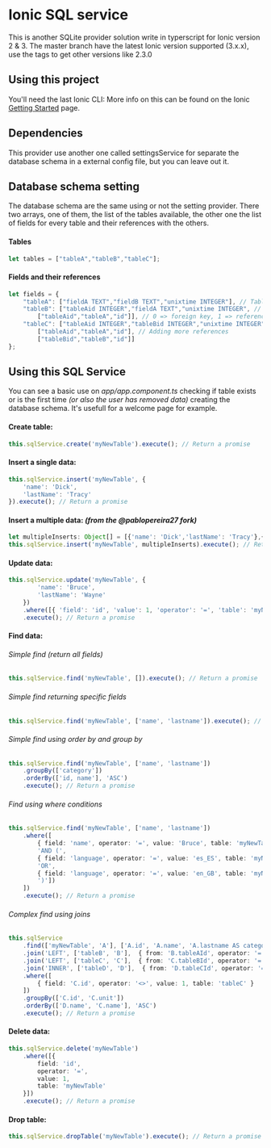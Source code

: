 Ionic SQL service
=====================

This is another SQLite provider solution write in typerscript for Ionic version 2 & 3.
The master branch have the latest Ionic version supported (3.x.x), use the tags to get other versions like 2.3.0

## Using this project

You'll need the last Ionic CLI:
More info on this can be found on the Ionic [Getting Started](http://ionicframework.com/getting-started) page.

## Dependencies

This provider use another one called settingsService for separate the database schema in a external config file, but you can leave out it.

## Database schema setting

The database schema are the same using or not the setting provider.
There two arrays, one of them, the list of the tables available, the other one the list of fields for every table and their references with the others.

#### Tables
```typescript
let tables = ["tableA","tableB","tableC"];
```

#### Fields and their references
```typescript
let fields = {
	"tableA": ["fieldA TEXT","fieldB TEXT","unixtime INTEGER"], // Table without references
	"tableB": ["tableAid INTEGER","fieldA TEXT","unixtime INTEGER", // Table with references
		["tableAid","tableA","id"]], // 0 => foreign key, 1 => reference table, 2 => reference key
	"tableC": ["tableAid INTEGER","tableBid INTEGER","unixtime INTEGER",
		["tableAid","tableA","id"], // Adding more references
		["tableBid","tableB","id"]]
};
```

## Using this SQL Service

You can see a basic use on _app/app.component.ts_ checking if table exists or is the first time _(or also the user has removed data)_ creating the database schema. It's usefull for a welcome page for example.


#### Create table:
```typescript
this.sqlService.create('myNewTable').execute(); // Return a promise
```

#### Insert a single data:
```typescript
this.sqlService.insert('myNewTable', {
	'name': 'Dick',
	'lastName': 'Tracy'
}).execute(); // Return a promise
```

#### Insert a multiple data: *(from the @pablopereira27 fork)*
```typescript
let multipleInserts: Object[] = [{'name': 'Dick','lastName': 'Tracy'},{'name': 'Big Boy','lastName': 'Caprice'}];
this.sqlService.insert('myNewTable', multipleInserts).execute(); // Return a promise
```

#### Update data:
```typescript
this.sqlService.update('myNewTable', {
		'name': 'Bruce',
		'lastName': 'Wayne'
	})
	.where([{ 'field': 'id', 'value': 1, 'operator': '=', 'table': 'myNewTable' }])
	.execute(); // Return a promise
```

#### Find data:
###### Simple find _(return all fields)_
```typescript
this.sqlService.find('myNewTable', []).execute(); // Return a promise
```
###### Simple find returning specific fields
```typescript
this.sqlService.find('myNewTable', ['name', 'lastname']).execute(); // Return a promise
```
###### Simple find using order by and group by
```typescript
this.sqlService.find('myNewTable', ['name', 'lastname'])
	.groupBy(['category'])
	.orderBy(['id, name'], 'ASC')
	.execute(); // Return a promise
```
###### Find using where conditions
```typescript
this.sqlService.find('myNewTable', ['name', 'lastname'])
	.where([
		{ field: 'name', operator: '=', value: 'Bruce', table: 'myNewTable' },
		'AND (',
		{ field: 'language', operator: '=', value: 'es_ES', table: 'myNewTable' },
		'OR',
		{ field: 'language', operator: '=', value: 'en_GB', table: 'myNewTable' },
		')'])
	])
	.execute(); // Return a promise
```
###### Complex find using joins
```typescript
this.sqlService
	.find(['myNewTable', 'A'], ['A.id', 'A.name', 'A.lastname AS category', 'sum(B.amount) AS amount', 'C.unit'])
	.join('LEFT', ['tableB', 'B'],  { from: 'B.tableAId', operator: '=', to: 'A.id' })
	.join('LEFT', ['tableC', 'C'],  { from: 'C.tableBId', operator: '=', to: 'B.id' })
	.join('INNER', ['tableD', 'D'],  { from: 'D.tableCId', operator: '=', to: 'C.anotherId' })
	.where([
	    { field: 'C.id', operator: '<>', value: 1, table: 'tableC' }
    ])
	.groupBy(['C.id', 'C.unit'])
	.orderBy(['D.name', 'C.name'], 'ASC')
	.execute(); // Return a promise
```

#### Delete data:
```typescript
this.sqlService.delete('myNewTable')
	.where([{
		field: 'id',
		operator: '=',
		value: 1,
		table: 'myNewTable'
	}])
	.execute(); // Return a promise
```

#### Drop table:
```typescript
this.sqlService.dropTable('myNewTable').execute(); // Return a promise
```